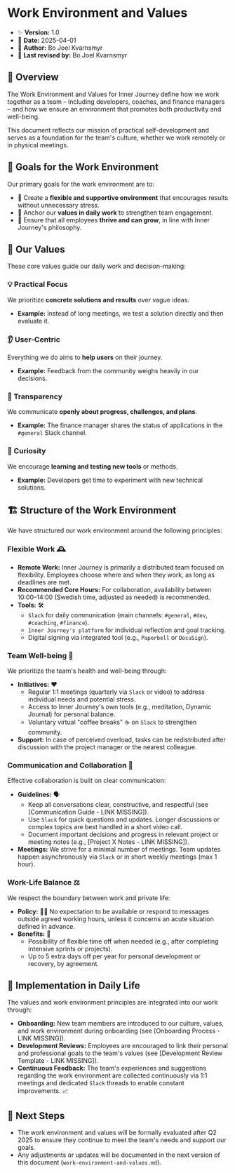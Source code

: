 
# Work Environment and Values

-   ✨ **Version:** 1.0
-   📅 **Date:** 2025-04-01
-   👤 **Author:** Bo Joel Kvarnsmyr
-   🔄 **Last revised by:** Bo Joel Kvarnsmyr

## 📜 Overview

The Work Environment and Values for Inner Journey define how we work together as a team – including developers, coaches, and finance managers – and how we ensure an environment that promotes both productivity and well-being.

This document reflects our mission of practical self-development and serves as a foundation for the team's culture, whether we work remotely or in physical meetings.

## 🎯 Goals for the Work Environment

Our primary goals for the work environment are to:

-   🚀 Create a **flexible and supportive environment** that encourages results without unnecessary stress.
-   🤝 Anchor our **values in daily work** to strengthen team engagement.
-   🌱 Ensure that all employees **thrive and can grow**, in line with Inner Journey's philosophy.

## 💖 Our Values

These core values guide our daily work and decision-making:

### 💡 Practical Focus

We prioritize **concrete solutions and results** over vague ideas.

-   **Example:** Instead of long meetings, we test a solution directly and then evaluate it.

### 👂 User-Centric

Everything we do aims to **help users** on their journey.

-   **Example:** Feedback from the community weighs heavily in our decisions.

### 📢 Transparency

We communicate **openly about progress, challenges, and plans**.

-   **Example:** The finance manager shares the status of applications in the `#general` Slack channel.

### 🧪 Curiosity

We encourage **learning and testing new tools** or methods.

-   **Example:** Developers get time to experiment with new technical solutions.

## 🏗️ Structure of the Work Environment

We have structured our work environment around the following principles:

### Flexible Work 🕰️

-   **Remote Work:** Inner Journey is primarily a distributed team focused on flexibility. Employees choose where and when they work, as long as deadlines are met.
-   **Recommended Core Hours:** For collaboration, availability between 10:00–14:00 (Swedish time, adjusted as needed) is recommended.
-   **Tools:** 🛠️
    -   `Slack` for daily communication (main channels: `#general`, `#dev`, `#coaching`, `#finance`).
    -   `Inner Journey's platform` for individual reflection and goal tracking.
    *   Digital signing via integrated tool (e.g., `Paperbell` or `DocuSign`).

### Team Well-being 🧘

We prioritize the team's health and well-being through:

-   **Initiatives:** ❤️
    -   Regular 1:1 meetings (quarterly via `Slack` or video) to address individual needs and potential stress.
    -   Access to Inner Journey's own tools (e.g., meditation, Dynamic Journal) for personal balance.
    -   Voluntary virtual "coffee breaks" ☕ on `Slack` to strengthen community.
-   **Support:** In case of perceived overload, tasks can be redistributed after discussion with the project manager or the nearest colleague.

### Communication and Collaboration 💬

Effective collaboration is built on clear communication:

-   **Guidelines:** 🗣️
    -   Keep all conversations clear, constructive, and respectful (see [Communication Guide - LINK MISSING]).
    -   Use `Slack` for quick questions and updates. Longer discussions or complex topics are best handled in a short video call.
    -   Document important decisions and progress in relevant project or meeting notes (e.g., [Project X Notes - LINK MISSING]).
-   **Meetings:** We strive for a minimal number of meetings. Team updates happen asynchronously via `Slack` or in short weekly meetings (max 1 hour).

### Work-Life Balance ⚖️

We respect the boundary between work and private life:

-   **Policy:** 🧘‍♀️ No expectation to be available or respond to messages outside agreed working hours, unless it concerns an acute situation defined in advance.
-   **Benefits:** 🎉
    -   Possibility of flexible time off when needed (e.g., after completing intensive sprints or projects).
    -   Up to 5 extra days off per year for personal development or recovery, by agreement.

## 🌱 Implementation in Daily Life

The values and work environment principles are integrated into our work through:

-   **Onboarding:** New team members are introduced to our culture, values, and work environment during onboarding (see [Onboarding Process - LINK MISSING]).
-   **Development Reviews:** Employees are encouraged to link their personal and professional goals to the team's values (see [Development Review Template - LINK MISSING]).
-   **Continuous Feedback:** The team's experiences and suggestions regarding the work environment are collected continuously via 1:1 meetings and dedicated `Slack` threads to enable constant improvements. 📈

## 🚀 Next Steps

-   The work environment and values will be formally evaluated after Q2 2025 to ensure they continue to meet the team's needs and support our goals.
-   Any adjustments or updates will be documented in the next version of this document (`work-environment-and-values.md`).